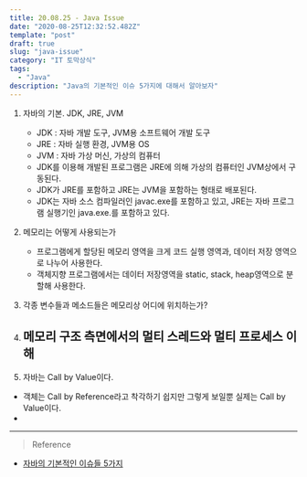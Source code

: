 ```yaml
---
title: 20.08.25 - Java Issue
date: "2020-08-25T12:32:52.482Z"
template: "post"
draft: true
slug: "java-issue"
category: "IT 토막상식"
tags:
  - "Java"
description: "Java의 기본적인 이슈 5가지에 대해서 알아보자"
---
```


1. 자바의 기본. JDK, JRE, JVM
    - JDK : 자바 개발 도구, JVM용 소프트웨어 개발 도구
    - JRE : 자바 실행 환경, JVM용 OS
    - JVM : 자바 가상 머신, 가상의 컴퓨터
    - JDK를 이용해 개발된 프로그램은 JRE에 의해 가상의 컴퓨터인 JVM상에서 구동된다.
    - JDK가 JRE를 포함하고 JRE는 JVM을 포함하는 형태로 배포된다.
    - JDK는 자바 소스 컴파일러인 javac.exe를 포함하고 있고, JRE는 자바 프로그램 실행기인 java.exe.를 포함하고 있다.

2. 메모리는 어떻게 사용되는가
    - 프로그램에게 할당된 메모리 영역을 크게 코드 실행 영역과, 데이터 저장 영역으로 나누어 사용한다.
    - 객체지향 프로그램에서는 데이터 저장영역을 static, stack, heap영역으로 분할해 사용한다.

3. 각종 변수들과 메소드들은 메모리상 어디에 위치하는가?

4. 메모리 구조 측면에서의 멀티 스레드와 멀티 프로세스 이해
    - 

5. 자바는 Call by Value이다.
- 객체는 Call by Reference라고 착각하기 쉽지만 그렇게 보일뿐 실제는 Call by Value이다.
- 

<hr>

> Reference
- [자바의 기본적인 이슈들 5가지](https://asfirstalways.tistory.com/m/329?category=660807)
